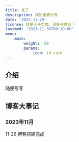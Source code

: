 ```yaml
---
title: 关于
description: 我的里表世界
date: '2023-11-29'
license: 这是关于页面，没有许可证！
lastmod: '2023-11-30T00:10:00'
menu:
    main: 
        weight: -50
        params:
            icon: id card
---
```

## 介绍
随便写写

## 博客大事记
### 2023年11月
11-29 博客搭建完成

